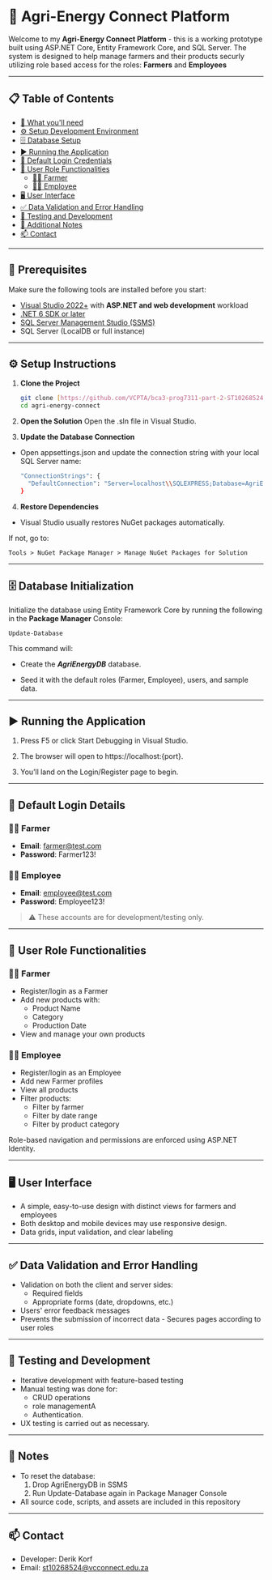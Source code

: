 # 🌿 Agri-Energy Connect Platform

Welcome to my **Agri-Energy Connect Platform** - this is a working prototype built using ASP.NET Core, Entity Framework Core, and SQL Server. The system is designed to help manage farmers and their products securly utilizing role based access for the roles: **Farmers** and **Employees** 

---

## 📋 Table of Contents

- [🔧 What you'll need](#-prerequisites)
- [⚙️ Setup Development Environment](#️-setup-instructions)
- [🗄️ Database Setup](#️-database-initialization)
- [▶️ Running the Application](#️-running-the-application)
- [🔐 Default Login Credentials](#-default-login-details)
- [👥 User Role Functionalities](#-user-role-functionalities)
  - [👨‍🌾 Farmer](#-farmer)
  - [👩‍💼 Employee](#-employee)
- [🖥️ User Interface](#️-user-interface)
- [✅ Data Validation and Error Handling](#-data-validation-and-error-handling)
- [🧪 Testing and Development](#-testing-and-development)
- [📎 Additional Notes](#-notes)
- [📫 Contact](#-contact)

---

## 🔧 Prerequisites

Make sure the following tools are installed before you start:

- [Visual Studio 2022+](https://visualstudio.microsoft.com/) with **ASP.NET and web development** workload
- [.NET 6 SDK or later](https://dotnet.microsoft.com/)
- [SQL Server Management Studio (SSMS)](https://aka.ms/ssmsfullsetup)
- SQL Server (LocalDB or full instance)

---

## ⚙️ Setup Instructions

1. **Clone the Project**
   ```bash
   git clone [https://github.com/VCPTA/bca3-prog7311-part-2-ST10268524.git]
   cd agri-energy-connect
   ```

2. **Open the Solution**
   Open the .sln file in Visual Studio.

3. **Update the Database Connection**

  - Open appsettings.json and update the connection string with your local SQL Server name:
    ```bash
    "ConnectionStrings": {
      "DefaultConnection": "Server=localhost\\SQLEXPRESS;Database=AgriEnergyConnectDB;Trusted_Connection=True;TrustServerCertificate=True;MultipleActiveResultSets=true"
    }
    ```
    
4. **Restore Dependencies**

  - Visual Studio usually restores NuGet packages automatically.

  If not, go to:

    Tools > NuGet Package Manager > Manage NuGet Packages for Solution
---
    
## 🗄️ Database Initialization
Initialize the database using Entity Framework Core by running the following in the **Package Manager** Console:

    Update-Database
    
This command will:

 - Create the ***AgriEnergyDB*** database.

 - Seed it with the default roles (Farmer, Employee), users, and sample data.

---

## ▶️ Running the Application
1. Press F5 or click Start Debugging in Visual Studio.

2. The browser will open to https://localhost:{port}.

3. You’ll land on the Login/Register page to begin.

---
## 🔐 Default Login Details
  ### 👨‍🌾 Farmer
  - **Email**: farmer@test.com
  - **Password**: Farmer123!

### 👩‍💼 Employee
  - **Email**: employee@test.com
  - **Password**: Employee123!

> ⚠️ These accounts are for development/testing only.
---

## 👥 User Role Functionalities
### 👨‍🌾 Farmer
  - Register/login as a Farmer
  - Add new products with:
    - Product Name
    - Category
    - Production Date
  - View and manage your own products

### 👩‍💼 Employee
  - Register/login as an Employee
  - Add new Farmer profiles
  - View all products
  - Filter products:
      - Filter by farmer
      - Filter by date range
      - Filter by product category

Role-based navigation and permissions are enforced using ASP.NET Identity.

---

## 🖥️ User Interface

- A simple, easy-to-use design with distinct views for farmers and employees
- Both desktop and mobile devices may use responsive design.
- Data grids, input validation, and clear labeling

---

## ✅ Data Validation and Error Handling

- Validation on both the client and server sides:
  - Required fields
  - Appropriate forms (date, dropdowns, etc.)
- Users' error feedback messages
- Prevents the submission of incorrect data - Secures pages according to user roles

--- 

## 🧪 Testing and Development

  - Iterative development with feature-based testing
  -   Manual testing was done for:
      - CRUD operations
      - role managementA
      - Authentication.
  -   UX testing is carried out as necessary.

---

## 📎 Notes

  - To reset the database:
      1. Drop AgriEnergyDB in SSMS
      2. Run Update-Database again in Package Manager Console
  - All source code, scripts, and assets are included in this repository

---

## 📫 Contact
- Developer: Derik Korf
- Email: st10268524@vcconnect.edu.za
